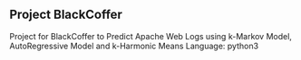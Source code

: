 ## Project BlackCoffer
Project for BlackCoffer to Predict Apache Web Logs using k-Markov Model, AutoRegressive Model and k-Harmonic Means
Language: python3
